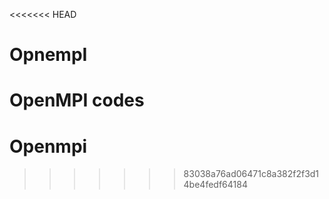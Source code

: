 <<<<<<< HEAD
# OpnempI
OpenMPI codes
=======
# Openmpi
>>>>>>> 83038a76ad06471c8a382f2f3d14be4fedf64184
